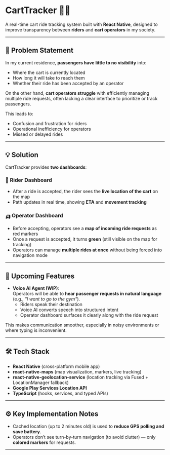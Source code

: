 # CartTracker 🚎📍

A real-time cart ride tracking system built with **React Native**, designed to improve transparency between **riders** and **cart operators** in my society.

---

## 📌 Problem Statement

In my current residence, **passengers have little to no visibility** into:
- Where the cart is currently located  
- How long it will take to reach them  
- Whether their ride has been accepted by an operator  

On the other hand, **cart operators struggle** with efficiently managing multiple ride requests, often lacking a clear interface to prioritize or track passengers.

This leads to:
- Confusion and frustration for riders  
- Operational inefficiency for operators  
- Missed or delayed rides  

---

## 💡 Solution

CartTracker provides **two dashboards**:

### 🧍 Rider Dashboard
- After a ride is accepted, the rider sees the **live location of the cart** on the map  
- Path updates in real time, showing **ETA** and **movement tracking**  

### 🛺 Operator Dashboard
- Before accepting, operators see a **map of incoming ride requests** as red markers  
- Once a request is accepted, it turns **green** (still visible on the map for tracking)  
- Operators can manage **multiple rides at once** without being forced into navigation mode  

---

## 🔮 Upcoming Features

- **Voice AI Agent (WIP)**:  
  Operators will be able to **hear passenger requests in natural language** (e.g., *"I want to go to the gym"*).  
  - Riders speak their destination  
  - Voice AI converts speech into structured intent  
  - Operator dashboard surfaces it clearly along with the ride request  

This makes communication smoother, especially in noisy environments or where typing is inconvenient.

---

## 🛠️ Tech Stack

- **React Native** (cross-platform mobile app)  
- **react-native-maps** (map visualization, markers, live tracking)  
- **react-native-geolocation-service** (location tracking via Fused + LocationManager fallback)  
- **Google Play Services Location API**  
- **TypeScript** (hooks, services, and typed APIs)  

---

## ⚙️ Key Implementation Notes
 
- Cached location (up to 2 minutes old) is used to **reduce GPS polling and save battery**.  
- Operators don’t see turn-by-turn navigation (to avoid clutter) — only **colored markers** for requests.  

---


